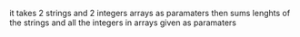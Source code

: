 it takes 2 strings and 2 integers arrays as paramaters
then sums lenghts of the strings and all the integers in arrays given as paramaters
